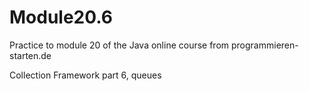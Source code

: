# Module20.6
Practice to module 20 of the Java online course from programmieren-starten.de

Collection Framework part 6, queues